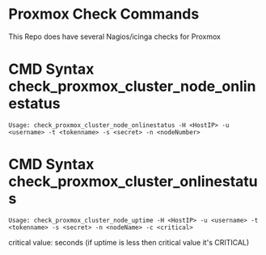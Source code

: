 # Proxmox Check Commands

This Repo does have several Nagios/icinga checks for Proxmox

# CMD Syntax check_proxmox_cluster_node_onlinestatus

```
Usage: check_proxmox_cluster_node_onlinestatus -H <HostIP> -u <username> -t <tokenname> -s <secret> -n <nodeNumber>
```

# CMD Syntax check_proxmox_cluster_onlinestatus

```
Usage: check_proxmox_cluster_node_uptime -H <HostIP> -u <username> -t <tokenname> -s <secret> -n <nodeName> -c <critical>
```


critical value: seconds (if uptime is less then critical value it's CRITICAL)
